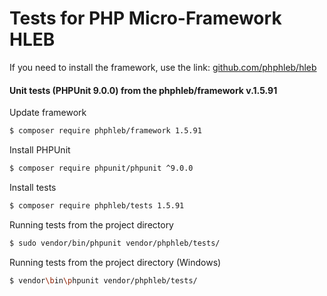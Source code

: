 Tests for PHP Micro-Framework HLEB
=====================

 If you need to install the framework, use the link: [github.com/phphleb/hleb](https://github.com/phphleb/hleb) 
 
 
 #### Unit tests (PHPUnit 9.0.0) from the phphleb/framework v.1.5.91

Update framework

```bash
$ composer require phphleb/framework 1.5.91
```

Install PHPUnit

```bash
$ composer require phpunit/phpunit ^9.0.0
```

Install tests

```bash
$ composer require phphleb/tests 1.5.91
```

Running tests from the project directory

```bash
$ sudo vendor/bin/phpunit vendor/phphleb/tests/
```

Running tests from the project directory (Windows)

```bash
$ vendor\bin\phpunit vendor/phphleb/tests/
```

